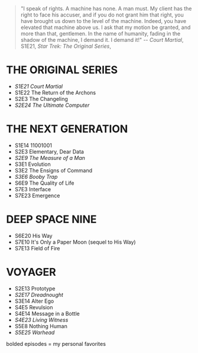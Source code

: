 > "I speak of rights. A machine has none. A man must. My client has the right to face his accuser, and if you do not grant him that right, you have brought us down to the level of the machine. Indeed, you have elevated that machine above us. I ask that my motion be granted, and more than that, gentlemen. In the name of humanity, fading in the shadow of the machine, I demand it. I demand it!" -- *Court Martial*, S1E21, *Star Trek: The Original Series*, 

# THE ORIGINAL SERIES

* *S1E21 Court Martial*
* S1E22 The Return of the Archons
* S2E3  The Changeling
* *S2E24 The Ultimate Computer*

# THE NEXT GENERATION

* S1E14 11001001
* S2E3  Elementary, Dear Data
* *S2E9  The Measure of a Man*
* S3E1  Evolution
* S3E2  The Ensigns of Command
* *S3E6  Booby Trap*
* S6E9  The Quality of Life
* S7E3  Interface
* S7E23 Emergence

# DEEP SPACE NINE

* S6E20 His Way
* S7E10 It's Only a Paper Moon (sequel to His Way)
* S7E13 Field of Fire

# VOYAGER

* S2E13 Prototype
* *S2E17 Dreadnought*
* S3E14 Alter Ego
* S4E5  Revulsion
* S4E14 Message in a Bottle
* *S4E23 Living Witness*
* S5E8  Nothing Human
* *S5E25 Warhead*

bolded episodes = my personal favorites

